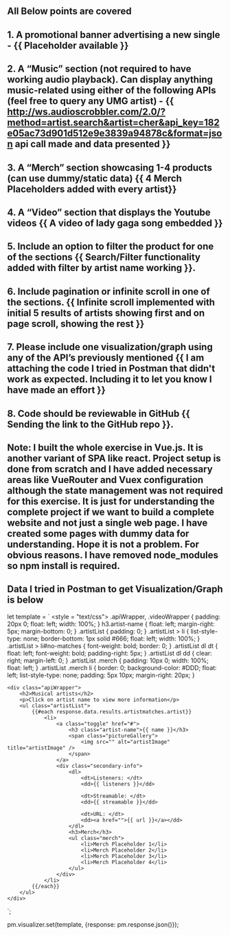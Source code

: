 ## All Below points are covered
## 1. A promotional banner advertising a new single - {{ Placeholder available }}
## 2. A “Music” section (not required to have working audio playback). Can display anything music-related using either of the following APIs (feel free to query any UMG artist) - {{ http://ws.audioscrobbler.com/2.0/?method=artist.search&artist=cher&api_key=182e05ac73d901d512e9e3839a94878c&format=json api call made and data presented }}
## 3. A “Merch” section showcasing 1-4 products (can use dummy/static data) {{ 4 Merch Placeholders added with every artist}}
## 4. A “Video” section that displays the Youtube videos {{ A video of lady gaga song embedded }}
## 5. Include an option to filter the product for one of the sections {{ Search/Filter functionality added with filter by artist name working }}.
## 6. Include pagination or infinite scroll in one of the sections. {{ Infinite scroll implemented with initial 5 results of artists showing first and on page scroll, showing the rest }}
## 7. Please include one visualization/graph using any of the API’s previously mentioned {{ I am attaching the code I tried in Postman that didn't work as expected. Including it to let you know I have made an effort }}
## 8. Code should be reviewable in GitHub {{ Sending the link to the GitHub repo }}.

## Note: I built the whole exercise in Vue.js. It is another variant of SPA like react. Project setup is done from scratch and I have added necessary areas like VueRouter and Vuex configuration although the state management was not required for this exercise. It is just for understanding the complete project if we want to build a complete website and not just a single web page. I have created some pages with dummy data for understanding. Hope it is not a problem. For obvious reasons. I have removed node_modules so npm install is required.

## Data I tried in Postman to get Visualization/Graph is below

let template = `
    <style = "text/css">
    .apiWrapper,
    .videoWrapper {
        padding: 20px 0;
        float: left;
        width: 100%;
    }
    h3.artist-name {
        float: left;
        margin-right: 5px;
        margin-bottom: 0;
    }
    .artistList {
        padding: 0;
    }
    .artistList > li {
        list-style-type: none;
        border-bottom: 1px solid #666;
        float: left;
        width: 100%;
    }
    .artistList > li#no-matches {
        font-weight: bold;
        border: 0;
    }
    .artistList dl dt {
        float: left;
        font-weight: bold;
        padding-right: 5px;
    }
    .artistList dl dd {
        clear: right;
        margin-left: 0;
    }
    .artistList .merch {
        padding: 10px 0;
        width: 100%;
        float: left;
    }
    .artistList .merch li {
        border: 0;
        background-color: #DDD;
        float: left;
        list-style-type: none;
        padding: 5px 10px;
        margin-right: 20px;
    }
    </style>

    <div class="apiWrapper">
        <h2>Musical artists</h2>
        <p>Click on artist name to view more information</p>
        <ul class="artistList">
            {{#each response.data.results.artistmatches.artist}}
                <li>
                    <a class="toggle" href="#">
                        <h3 class="artist-name">{{ name }}</h3>
                        <span class="pictureGallery">
                            <img src="" alt="artistImage" title="artistImage" />
                        </span>
                    </a>
                    <div class="secondary-info">
                        <dl>
                            <dt>Listeners: </dt>
                            <dd>{{ listeners }}</dd>

                            <dt>Streamable: </dt>
                            <dd>{{ streamable }}</dd>

                            <dt>URL: </dt>
                            <dd><a href="">{{ url }}</a></dd>
                        </dl>
                        <h3>Merch</h3>
                        <ul class="merch">
                            <li>Merch Placeholder 1</li>
                            <li>Merch Placeholder 2</li>
                            <li>Merch Placeholder 3</li>
                            <li>Merch Placeholder 4</li>
                        </ul>
                    </div>
                </li>
            {{/each}}
        </ul>
    </div>
`;

pm.visualizer.set(template, {response: pm.response.json()});
 
